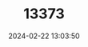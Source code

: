 ---
title: "13373"
category: "Micromys minutus"
draft: false
date: 2024-02-22 13:03:50
languages:
  English: ["Harvest Mouse", "Eurasian Harvest Mouse"]
  French: ["Rat Des Moissons"]
  Spanish; Castilian: ["Ratón Espiguero"]
---
